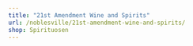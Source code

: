 ```yaml
---
title: "21st Amendment Wine and Spirits"
url: /noblesville/21st-amendment-wine-and-spirits/
shop: Spirituosen
---
```

